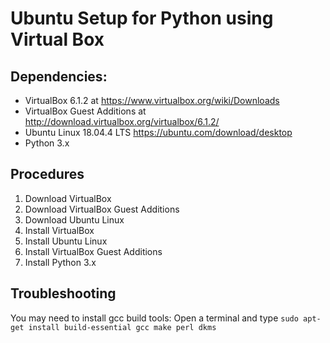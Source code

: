 # Ubuntu Setup for Python using Virtual Box

## Dependencies:
* VirtualBox 6.1.2 at https://www.virtualbox.org/wiki/Downloads
* VirtualBox Guest Additions at http://download.virtualbox.org/virtualbox/6.1.2/
* Ubuntu Linux 18.04.4 LTS https://ubuntu.com/download/desktop
* Python 3.x

## Procedures
1. Download VirtualBox
2. Download VirtualBox Guest Additions
3. Download Ubuntu Linux
4. Install VirtualBox
5. Install Ubuntu Linux
6. Install VirtualBox Guest Additions
7. Install Python 3.x

## Troubleshooting
You may need to install gcc build tools:
Open a terminal and type `sudo apt-get install build-essential gcc make perl dkms`
